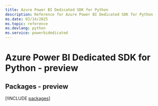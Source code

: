 ```yaml
---
title: Azure Power BI Dedicated SDK for Python
description: Reference for Azure Power BI Dedicated SDK for Python
ms.date: 03/14/2025
ms.topic: reference
ms.devlang: python
ms.service: powerbidedicated
---
```

# Azure Power BI Dedicated SDK for Python - preview
## Packages - preview
[!INCLUDE [packages](power-bi-dedicated-index.md)]